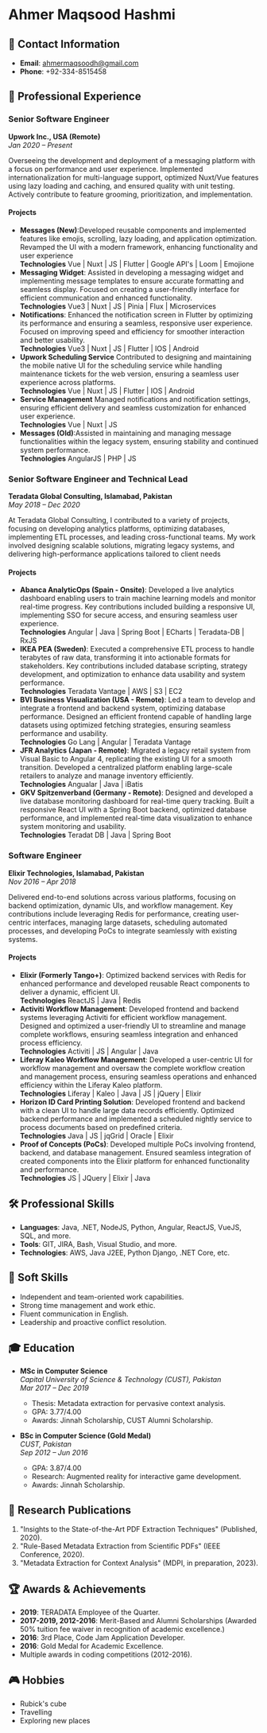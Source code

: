 # Ahmer Maqsood Hashmi

## 📧 Contact Information
- **Email**: ahmermaqsoodh@gmail.com
- **Phone**: +92-334-8515458

## 💼 Professional Experience

### **Senior Software Engineer**  
**Upwork Inc., USA (Remote)**  
*Jan 2020 – Present*  

Overseeing the development and deployment of a messaging platform with a focus on performance and user experience. Implemented internationalization for multi-language support, optimized Nuxt/Vue features using lazy loading and caching, and ensured quality with unit testing. Actively contribute to feature grooming, prioritization, and implementation.
#### Projects
 - **Messages (New)**:Developed reusable components and implemented features like emojis, scrolling, lazy loading, and application optimization. Revamped the UI with a modern framework, enhancing functionality and user experience
 <br />**Technologies** Vue | Nuxt | JS | Flutter | Google API's | Loom | Emojione
 - **Messaging Widget**: Assisted in developing a messaging widget and implementing message templates to ensure accurate formatting and seamless display. Focused on creating a user-friendly interface for efficient communication and enhanced functionality.
 <br> **Technologies** Vue3 | Nuxt | JS | Pinia | Flux | Microservices
 - **Notifications**: Enhanced the notification screen in Flutter by optimizing its performance and ensuring a seamless, responsive user experience. Focused on improving speed and efficiency for smoother interaction and better usability.
 <br> **Technologies** Vue3 | Nuxt | JS | Flutter | IOS | Android
 - **Upwork Scheduling Service**
Contributed to designing and maintaining the mobile native UI for the scheduling service while handling maintenance tickets for the web version, ensuring a seamless user experience across platforms.
 <br> **Technologies** Vue | Nuxt | JS | Flutter | IOS | Android
 - **Service Management** Managed notifications and notification settings, ensuring efficient delivery and seamless customization for enhanced user experience.
 <br> **Technologies** Vue | Nuxt | JS 
 - **Messages (Old)**:Assisted in maintaining and managing message functionalities within the legacy system, ensuring stability and continued system performance.
 <br> **Technologies** AngularJS | PHP | JS 

### **Senior Software Engineer and Technical Lead**  
**Teradata Global Consulting, Islamabad, Pakistan**  
*May 2018 – Dec 2020*  

At Teradata Global Consulting, I contributed to a variety of projects, focusing on developing analytics platforms, optimizing databases, implementing ETL processes, and leading cross-functional teams. My work involved designing scalable solutions, migrating legacy systems, and delivering high-performance applications tailored to client needs

#### Projects
  - **Abanca AnalyticOps (Spain - Onsite)**: Developed a live analytics dashboard enabling users to train machine learning models and monitor real-time progress. Key contributions included building a responsive UI, implementing SSO for secure access, and ensuring seamless user experience.
   <br> **Technologies** Angular | Java | Spring Boot | ECharts | Teradata-DB | RxJS
  - **IKEA PEA (Sweden)**: Executed a comprehensive ETL process to handle terabytes of raw data, transforming it into actionable formats for stakeholders. Key contributions included database scripting, strategy development, and optimization to enhance data usability and system performance.
   <br> **Technologies** Teradata Vantage | AWS | S3 | EC2
  - **BVI Business Visualization (USA - Remote)**: Led a team to develop and integrate a frontend and backend system, optimizing database performance. Designed an efficient frontend capable of handling large datasets using optimized fetching strategies, ensuring seamless performance and usability.
   <br> **Technologies** Go Lang | Angular | Teradata Vantage 
  - **JFR Analytics (Japan - Remote)**: Migrated a legacy retail system from Visual Basic to Angular 4, replicating the existing UI for a smooth transition. Developed a centralized platform enabling large-scale retailers to analyze and manage inventory efficiently.
   <br> **Technologies** Angualar | Java | iBatis
  - **GKV Spitzenverband (Germany - Remote)**: Designed and developed a live database monitoring dashboard for real-time query tracking. Built a responsive React UI with a Spring Boot backend, optimized database performance, and implemented real-time data visualization to enhance system monitoring and usability.
   <br> **Technologies** Teradat DB | Java | Spring Boot 

### **Software Engineer**  
**Elixir Technologies, Islamabad, Pakistan**  
*Nov 2016 – Apr 2018*  

Delivered end-to-end solutions across various platforms, focusing on backend optimization, dynamic UIs, and workflow management. Key contributions include leveraging Redis for performance, creating user-centric interfaces, managing large datasets, scheduling automated processes, and developing PoCs to integrate seamlessly with existing systems.

#### Projects
- **Elixir (Formerly Tango+)**:
Optimized backend services with Redis for enhanced performance and developed reusable React components to deliver a dynamic, efficient UI.
<br> **Technologies** ReactJS | Java | Redis 
- **Activiti Workflow Management**: Developed frontend and backend systems leveraging Activiti for efficient workflow management. Designed and optimized a user-friendly UI to streamline and manage complete workflows, ensuring seamless integration and enhanced process efficiency.
<br> **Technologies** Activiti | JS | Angular | Java
- **Liferay Kaleo Workflow Management**: Developed a user-centric UI for workflow management and oversaw the complete workflow creation and management process, ensuring seamless operations and enhanced efficiency within the Liferay Kaleo platform.
<br> **Technologies** Liferay | Kaleo | Java | JS | jQuery | Elixir
- **Horizon ID Card Printing Solution**: Developed frontend and backend with a clean UI to handle large data records efficiently. Optimized backend performance and implemented a scheduled nightly service to process documents based on predefined criteria.
<br> **Technologies** Java | JS | jqGrid | Oracle | Elixir
- **Proof of Concepts (PoCs)**: Developed multiple PoCs involving frontend, backend, and database management. Ensured seamless integration of created components into the Elixir platform for enhanced functionality and performance.
<br> **Technologies** JS | JQuery | Elixir | Java 




## 🛠️ Professional Skills
- **Languages**: Java, .NET, NodeJS, Python, Angular, ReactJS, VueJS, SQL, and more.
- **Tools**: GIT, JIRA, Bash, Visual Studio, and more.
- **Technologies**: AWS, Java J2EE, Python Django, .NET Core, etc.

## 🌟 Soft Skills
- Independent and team-oriented work capabilities.
- Strong time management and work ethic.
- Fluent communication in English.
- Leadership and proactive conflict resolution.

## 🎓 Education
- **MSc in Computer Science**  
  *Capital University of Science & Technology (CUST), Pakistan*  
  *Mar 2017 – Dec 2019*  
  - Thesis: Metadata extraction for pervasive context analysis.
  - GPA: 3.77/4.00  
  - Awards: Jinnah Scholarship, CUST Alumni Scholarship.

- **BSc in Computer Science (Gold Medal)**  
  *CUST, Pakistan*  
  *Sep 2012 – Jun 2016*  
  - GPA: 3.87/4.00  
  - Research: Augmented reality for interactive game development.  
  - Awards: Jinnah Scholarship.

## 📜 Research Publications
1. "Insights to the State-of-the-Art PDF Extraction Techniques" (Published, 2020).
2. "Rule-Based Metadata Extraction from Scientific PDFs" (IEEE Conference, 2020).
3. "Metadata Extraction for Context Analysis" (MDPI, in preparation, 2023).

## 🏆 Awards & Achievements
- **2019**: TERADATA Employee of the Quarter.
- **2017-2019, 2012-2016**: Merit-Based and Alumni Scholarships (Awarded 50% tuition fee waiver in recognition of academic excellence.)
- **2016**: 3rd Place, Code Jam Application Developer.
- **2016**: Gold Medal for Academic Excellence.
- Multiple awards in coding competitions (2012-2016).

## 🎮 Hobbies
- Rubick's cube 
- Travelling
- Exploring new places

